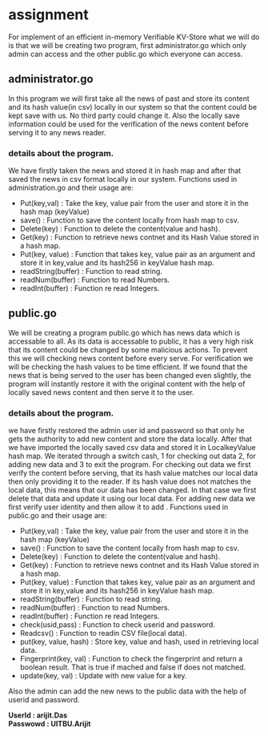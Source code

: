 # assignment

For implement of an efficient in-memory Verifiable KV-Store what we will do is that we will be creating two program, first administrator.go which only admin can access and the other public.go which everyone can access. 

## administrator.go
In this program we will first take all the news of past and store its content and its hash value(in csv) locally in our system so that the content could be kept save with us. No third party could change it. Also the locally save information could be used for the verification of the news content before serving it to any news reader. 
### details about the program.
We have firstly taken the news and stored it in hash map and after that saved the news in csv format locally in our system. Functions used in administration.go and their usage are:
* Put(key,val) : Take the key, value pair from the user and store it in the hash map (keyValue)
* save() : Function to save the content locally from hash map to csv. 
* Delete(key) : Function to delete the content(value and hash).
* Get(key) :  Function to retrieve news contnet and its Hash Value stored in a hash map.
* Put(key, value) : Function that takes key, value pair as an argument and store it in key,value and its hash256 in keyValue hash map.
* readString(buffer) : Function to read string.
* readNum(buffer) : Function to read Numbers.
* readInt(buffer) : Function re read Integers.


## public.go
We will be creating a program public.go which has news data which is accessable to all. As its data is accessable to public, it has a very high risk that its content could be changed by some malicious actions. To prevent this we will checking news content before every serve. For verification we will be checking the hash values to be time efficient. If we found that the news that is being served to the user has been changed even slightly, the program will instantly restore it with the original content with the help of locally saved news content and then serve it to the user. 

### details about the program.
we have firstly restored the admin user id and password so that only he gets the authority to add new content and store the data locally. After that we have imported the locally saved csv data and stored it in LocalkeyValue hash map. We iterated through a switch cash, 1 for checking out data 2, for adding new data and 3 to exit the program. For checking out data we first verify the content before serving, that its hash value matches our local data then only providing it to the reader. If its hash value does not matches the local data, this means that our data has been changed. In that case we first delete that data and update it using our local data. For adding new data we first verify user identity and then allow it to add . Functions used in public.go and their usage are:

* Put(key,val) : Take the key, value pair from the user and store it in the hash map (keyValue)
* save() : Function to save the content locally from hash map to csv. 
* Delete(key) : Function to delete the content(value and hash).
* Get(key) :  Function to retrieve news contnet and its Hash Value stored in a hash map.
* Put(key, value) : Function that takes key, value pair as an argument and store it in key,value and its hash256 in keyValue hash map.
* readString(buffer) : Function to read string.
* readNum(buffer) : Function to read Numbers.
* readInt(buffer) : Function re read Integers.
* check(usid,pass) : Function to check userid and password.
* Readcsv() : Function to readin CSV file(local data).
* put(key, value, hash) : Store key, value and hash, used in retrieving local data.
* Fingerprint(key, val) : Function to check the fingerprint and return a boolean result. That is true if mached and false if does not matched.
* update(key, val) : Update with new value for a key.


    
Also the admin can add the new news to the public data with the help of userid and password.

**UserId : arijit.Das**  
**Passwowd : UITBU.Arijit**

